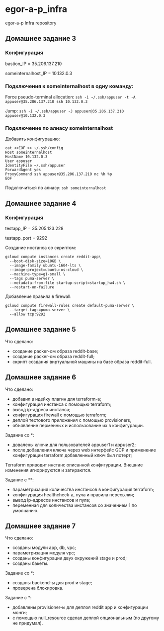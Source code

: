 # egor-a-p_infra
egor-a-p Infra repository

## Домашнее задание 3

### Конфигурация

bastion_IP = 35.206.137.210

someinternalhost_IP = 10.132.0.3

### Подключения к someinternalhost в одну команду:

Force pseudo-terminal allocation:  ```ssh -i ~/.ssh/appuser -t -A appuser@35.206.137.210 ssh 10.132.0.3```

Jump:  ```ssh -i ~/.ssh/appuser -J appuser@35.206.137.210 appuser@10.132.0.3```

### Подключение по алиасу someinternalhost

Добавить конфигурацию:

```
cat <<EOF >> ~/.ssh/config 
Host someinternalhost
HostName 10.132.0.3
User appuser
IdentityFile ~/.ssh/appuser
ForwardAgent yes
ProxyCommand ssh appuser@35.206.137.210 nc %h %p
EOF
```
Подключиться по алиасу: ```ssh someinternalhost```

## Домашнее задание 4

### Конфигурация

testapp_IP = 35.205.123.228

testapp_port = 9292

Создание инстанса со скриптом:

```
gcloud compute instances create reddit-app\
  --boot-disk-size=10GB \
  --image-family ubuntu-1604-lts \
  --image-project=ubuntu-os-cloud \
  --machine-type=g1-small \
  --tags puma-server \
  --metadata-from-file startup-script=startup_hw4.sh \
  --restart-on-failure
```  

Добавление правила в firewall:

```
gcloud compute firewall-rules create default-puma-server \
  --target-tags=puma-server \
  --allow tcp:9292
```

## Домашнее задание 5

Что сделано:

 - создание packer-ом образа reddit-base;
 - создание packer-ом образа reddit-full;
 - скрипт создания виртуальной машины на базе образа reddit-full.
 
 ## Домашнее задание 6
 
Что сделано:
 
 - добавил в идейку плагин для terraform-a;
 - конфигурация инстанса с помощью terraform;
 - вывод ip-адреса инстанса;
 - конфигурация firewall с помощью terraform;
 - деплой тестового приложения с помощью provisioners,
 - объявление перменных и использование их в конфигурации.
 
Задание со *:

 - довалены ключи для пользователей appuser1 и appuser2;
 - после добавления ключа через web интерфейс GCP и применение конфигурации terraform добавленный ключ был потерт;
 
Terraform приводит инстанс описанной конфигурации. Внешние изменения игнорируются и затираются.

Задание с **:

 - параметризация количества инстансов в конфигурация terraform;
 - конфигурация healthcheck-а, пула и правила пересылки;
 - вывод ip-адресов инстансов и пула;
 - переменная для количества инстансов со значением 1 по умолчанию.
 
 ## Домашнее задание 7
 
Что сделано:
 
 - созданы модули app, db, vpc;
 - параметризация модуля vpc;
 - созданы конфигурации двух окружений stage и prod;
 - созданы бакеты.
 
Задание со *:

 - созданы backend-ы для prod и stage;
 - проверена блокировка.
 
Задание с *:

 - добавлены provisioner-ы для деплоя reddit app и конфигурации монги;
 - с помощью null_resource сделал деплой опциональным (по другому не придумал).
